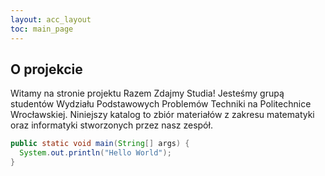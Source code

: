 ```yaml
---
layout: acc_layout
toc: main_page
---
```


O projekcie
---

Witamy na stronie projektu Razem Zdajmy Studia! Jesteśmy grupą studentów Wydziału Podstawowych Problemów Techniki na Politechnice Wrocławskiej. Niniejszy katalog to zbiór materiałów z zakresu matematyki oraz informatyki stworzonych przez nasz zespół.

```java
public static void main(String[] args) {
  System.out.println("Hello World");
}
```

